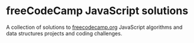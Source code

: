 # freeCodeCamp JavaScript solutions

A collection of solutions to [freecodecamp.org](https://www.freecodecamp.org/) JavaScript algorithms and data structures projects and coding challenges.
